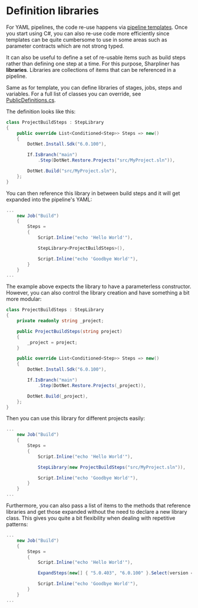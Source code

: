 # Definition libraries

For YAML pipelines, the code re-use happens via [pipeline templates](https://docs.microsoft.com/en-us/azure/devops/pipelines/yaml-schema?view=azure-devops&tabs=schema%2Cparameter-schema#template-references).
Once you start using C#, you can also re-use code more efficiently since templates can be quite cumbersome to use in some areas such as parameter contracts which are not strong typed.

It can also be useful to define a set of re-usable items such as build steps rather than defining one step at a time.
For this purpose, Sharpliner has **libraries**.
Libraries are collections of items that can be referenced in a pipeline.

Same as for template, you can define libraries of stages, jobs, steps and variables.
For a full list of classes you can override, see [PublicDefinitions.cs](https://github.com/sharpliner/sharpliner/blob/main/src/Sharpliner/AzureDevOps/PublicDefinitions.cs).

The definition looks like this:

```csharp
class ProjectBuildSteps : StepLibrary
{
    public override List<Conditioned<Step>> Steps => new()
    {
        DotNet.Install.Sdk("6.0.100"),

        If.IsBranch("main")
            .Step(DotNet.Restore.Projects("src/MyProject.sln")),

        DotNet.Build("src/MyProject.sln"),
    };
}
```

You can then reference this library in between build steps and it will get expanded into the pipeline's YAML:

```csharp
...
    new Job("Build")
    {
        Steps =
        {
            Script.Inline("echo 'Hello World'"),

            StepLibrary<ProjectBuildSteps>(),

            Script.Inline("echo 'Goodbye World'"),
        }
    }
...
```

The example above expects the library to have a parameterless constructor.
However, you can also control the library creation and have something a bit more modular:

```csharp
class ProjectBuildSteps : StepLibrary
{
    private readonly string _project;

    public ProjectBuildSteps(string project)
    {
        _project = project;
    }

    public override List<Conditioned<Step>> Steps => new()
    {
        DotNet.Install.Sdk("6.0.100"),

        If.IsBranch("main")
            .Step(DotNet.Restore.Projects(_project)),

        DotNet.Build(_project),
    };
}
```

Then you can use this library for different projects easily:

```csharp
...
    new Job("Build")
    {
        Steps =
        {
            Script.Inline("echo 'Hello World'"),

            StepLibrary(new ProjectBuildSteps("src/MyProject.sln")),

            Script.Inline("echo 'Goodbye World'"),
        }
    }
...
```

Furthermore, you can also pass a list of items to the methods that reference libraries and get those expanded without the need to declare a new library class.
This gives you quite a bit flexibility when dealing with repetitive patterns:

```csharp
...
    new Job("Build")
    {
        Steps =
        {
            Script.Inline("echo 'Hello World'"),

            ExpandSteps(new[] { "5.0.403", "6.0.100" }.Select(version => DotNet.Install.Sdk(version))),

            Script.Inline("echo 'Goodbye World'"),
        }
    }
...
```